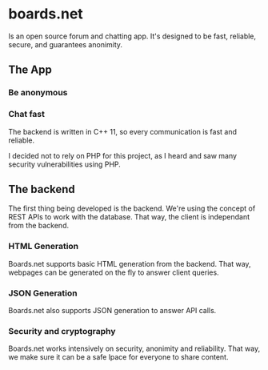 # boards.net
Is an open source forum and chatting app.
It's designed to be fast, reliable, secure, and guarantees anonimity.

## The App

### Be anonymous

### Chat fast
The backend is written in C++ 11, so every communication is fast and reliable.

I decided not to rely on PHP for this project, as I heard and saw many security vulnerabilities using PHP.

## The backend
The first thing being developed is the backend.
We're using the concept of REST APIs to work with the database. That way, the client is independant from the backend.

### HTML Generation
Boards.net supports basic HTML generation from the backend. That way, webpages can be generated on the fly to answer client queries.

### JSON Generation
Boards.net also supports JSON generation to answer API calls.

### Security and cryptography
Boards.net works intensively on security, anonimity and reliability. That way, we make sure it can be a safe lpace for everyone to share content.